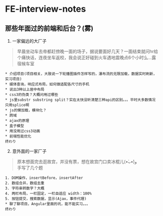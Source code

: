 # FE-interview-notes
那些年面过的前端和后台？(雾)
------
1. 一家偏远的大厂子      
> 早晨坐动车去帝都赶傍晚一面的场子，据说要面好几天？一面结束就问hr给个痛快话，连夜坐车返校，我会说正好碰到火车遇地震晚点6个小时么...露宿候车室

```
* 介绍项目(项目相关，大致说一下轮播图插件怎样写的，瀑布流的无限加载，数据实时刷新，实习项目)
* 媒体查询，响应式布局，如何做适配各尺寸的手机
* 说出3种以上居中布局
* css3的伪类？大概问用过哪些
* js里substr substring split？实在太快没听清楚三种api的区别。。。平时大多数情况只用splice啊
* js的懒加载，模块化？
* 跨域
* ajax的原理
* 盒子模型
* 用没用过css3动画
* 前端性能优化  
终わり
````

2. 意外面的一家厂子  
> 原本想面完去逛故宫，并没有票，想在故宫门口卖冰棍儿(•̀ᴗ•́)و   
手写了几个题
```
1. DOM操作，insertBefore，insertAfter
2. 数组合并，数组去重
3. 字符串转数字？大概
4. 两栏布局，一栏固定，一栏自适应 width：100%
5. 按钮提交，搜索数据，显示(Ajax，事件代理)
* 聊了聊项目，Angular里面的坑，能不能实习。。。
终わり
```
